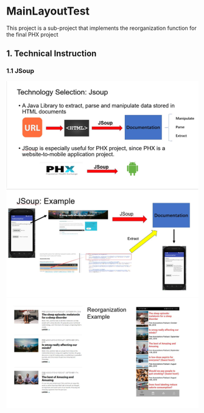 # MainLayoutTest
This project is a sub-project that implements the reorganization function for the final PHX project
## 1. Technical Instruction
### 1.1 JSoup 
![Descrpition1](https://github.com/ZhuyuLICFC/PHX_Android_Project/blob/SubProject_JsoupListViewFunction/README_Images/JSoup_1.jpg)
![Descrpition2](https://github.com/ZhuyuLICFC/PHX_Android_Project/blob/SubProject_JsoupListViewFunction/README_Images/JSoup_2.jpg)
![Example](https://github.com/ZhuyuLICFC/PHX_Android_Project/blob/SubProject_JsoupListViewFunction/README_Images/JSoup_3.jpg)


